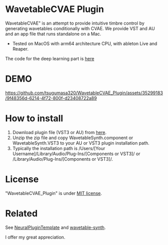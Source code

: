 # WavetableCVAE Plugin

WavetableCVAE" is an attempt to provide intuitive timbre control by generating wavetables conditionally with CVAE.
We provide VST and AU and an app file that runs standalone on a Mac.
- Tested on MacOS with arm64 architecture CPU, with ableton Live and Reaper.

The code for the deep learning part is [here](https://github.com/tsugumasa320/WavetableCVAE)

# DEMO

https://github.com/tsugumasa320/WavetableCVAE_Plugin/assets/35299183/9f48356d-6214-4f72-800f-d23408722a89

# How to install

1. Download plugin file (VST3 or AU) from [here](https://github.com/tsugumasa320/WavetableCVAE_Plugin/releases/tag/pre-release).
2. Unzip the zip file and copy WavetableSynth.component or WavetableSynth.VST3 to your AU or VST3 plugin installation path.
3. Typically the installation path is /Users/[Your Username]/Library/Audio/Plug-Ins/[Components or VST3]/ or /Library/Audio/Plug-Ins/[Components or VST3]/.

# License

"WavetableCVAE_Plugin" is under [MIT license](https://en.wikipedia.org/wiki/MIT_License).

# Related

See [NeuralPluginTemplate](https://github.com/cpoohee/NeuralPluginTemplate) and [wavetable-synth](https://github.com/JanWilczek/wavetable-synth).

I offer my great appreciation.
